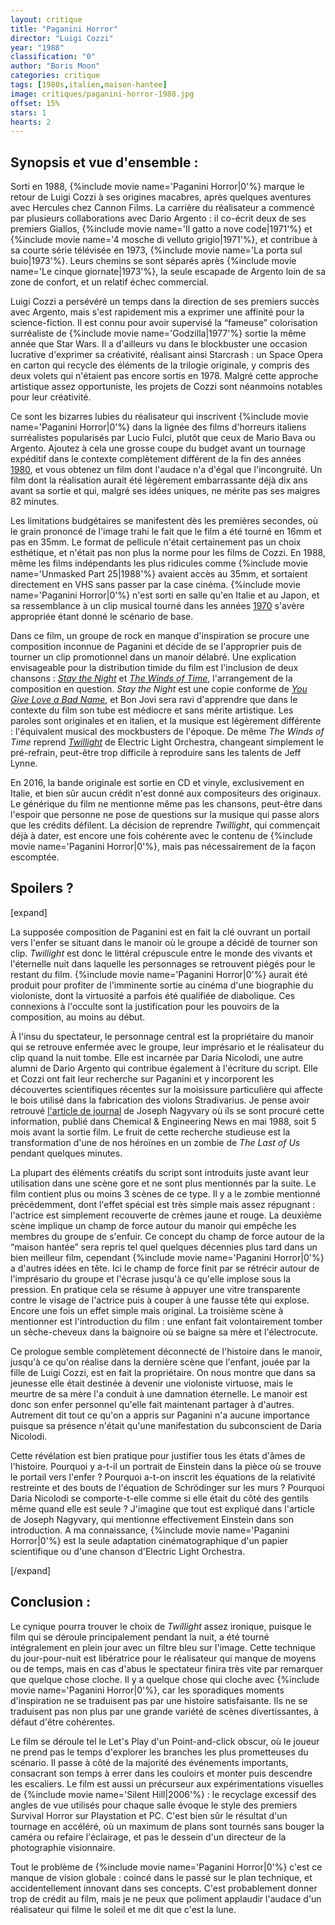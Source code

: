 ```yaml
---
layout: critique
title: "Paganini Horror"
director: "Luigi Cozzi"
year: "1988"
classification: "0"
author: "Boris Moon"
categories: critique
tags: [1980s,italien,maison-hantee]
image: critiques/paganini-horror-1988.jpg
offset: 15%
stars: 1
hearts: 2
---
```


## Synopsis et vue d'ensemble :

Sorti en 1988, {%include movie name='Paganini Horror|0'%} marque le retour de Luigi Cozzi à ses origines macabres, après quelques aventures avec Hercules chez Cannon Films. La carrière du réalisateur a commencé par plusieurs collaborations avec Dario Argento : il co-écrit deux de ses premiers Giallos, {%include movie name='Il gatto a nove code|1971'%} et {%include movie name='4 mosche di velluto grigio|1971'%}, et contribue à sa courte série télévisée en 1973, {%include movie name='La porta sul buio|1973'%}. Leurs chemins se sont séparés après {%include movie name='Le cinque giornate|1973'%}, la seule escapade de Argento loin de sa zone de confort, et un relatif échec commercial.

Luigi Cozzi a persévéré un temps dans la direction de ses premiers succès avec Argento, mais s'est rapidement mis a exprimer une affinité pour la science-fiction. Il est connu pour avoir supervisé la “fameuse” colorisation surréaliste de {%include movie name='Godzilla|1977'%} sortie la même année que Star Wars. Il a d'ailleurs vu dans le blockbuster une occasion lucrative d'exprimer sa créativité, réalisant ainsi Starcrash : un Space Opera en carton qui recycle des éléments de la trilogie originale, y compris des deux volets qui n'étaient pas encore sortis en 1978. Malgré cette approche artistique assez opportuniste, les projets de Cozzi sont néanmoins notables pour leur créativité.

Ce sont les bizarres lubies du réalisateur qui inscrivent {%include movie name='Paganini Horror|0'%} dans la lignée des films d'horreurs italiens surréalistes popularisés par Lucio Fulci, plutôt que ceux de Mario Bava ou Argento. Ajoutez à cela une grosse coupe du budget avant un tournage expéditif dans le contexte complètement différent de la fin des années [1980](1980s), et vous obtenez un film dont l'audace n'a d'égal que l'incongruité. Un film dont la réalisation aurait été légèrement embarrassante déjà dix ans avant sa sortie et qui, malgré ses idées uniques, ne mérite pas ses maigres 82 minutes.

Les limitations budgétaires se manifestent dès les premières secondes, où le grain prononcé de l'image trahi le fait que le film a été tourné en 16mm et pas en 35mm. Le format de pellicule n'était certainement pas un choix esthétique, et n'était pas non plus la norme pour les films de Cozzi. En 1988, même les films indépendants les plus ridicules comme {%include movie name='Unmasked Part 25|1988'%} avaient accès au 35mm, et sortaient directement en VHS sans passer par la case cinéma. {%include movie name='Paganini Horror|0'%} n'est sorti en salle qu'en Italie et au Japon, et sa ressemblance à un clip musical tourné dans les années [1970](1970s) s'avère appropriée étant donné le scénario de base.

Dans ce film, un groupe de rock en manque d'inspiration se procure une composition inconnue de Paganini et décide de se l'approprier puis de tourner un clip promotionnel dans un manoir délabré. Une explication envisageable pour la distribution timide du film est l'inclusion de deux chansons : [*Stay the Night*](https://www.youtube.com/watch?v=3hy_tDOom0E) et [*The Winds of Time*](https://www.youtube.com/watch?v=jR2XY4Tm52E), l'arrangement de la composition en question. *Stay the Night* est une copie conforme de [*You Give Love a Bad Name*](https://www.youtube.com/watch?v=Aqc3VTpz9HQ), et Bon Jovi sera ravi d'apprendre que dans le contexte du film son tube est médiocre et sans mérite artistique. Les paroles sont originales et en italien, et la musique est légèrement différente : l'équivalent musical des mockbusters de l'époque. De même *The Winds of Time* reprend [*Twillight*](https://www.youtube.com/watch?v=E33OB_TgR7Q) de Electric Light Orchestra, changeant simplement le pré-refrain, peut-être trop difficile à reproduire sans les talents de Jeff Lynne.

En 2016, la bande originale est sortie en CD et vinyle, exclusivement en Italie, et bien sûr aucun crédit n'est donné aux compositeurs des originaux. Le générique du film ne mentionne même pas les chansons, peut-être dans l'espoir que personne ne pose de questions sur la musique qui passe alors que les crédits défilent. La décision de reprendre *Twillight*, qui commençait déjà à dater, est encore une fois cohérente avec le contenu de {%include movie name='Paganini Horror|0'%}, mais pas nécessairement de la façon escomptée.

## Spoilers ?

[expand]

La supposée composition de Paganini est en fait la clé ouvrant un portail vers l'enfer se situant dans le manoir où le groupe a décidé de tourner son clip. *Twillight* est donc le littéral crépuscule entre le monde des vivants et l'éternelle nuit dans laquelle les personnages se retrouvent piégés pour le restant du film. {%include movie name='Paganini Horror|0'%} aurait été produit pour profiter de l'imminente sortie au cinéma d'une biographie du violoniste, dont la virtuosité a parfois été qualifiée de diabolique. Ces connexions à l'occulte sont la justification pour les pouvoirs de la composition, au moins au début.

À l'insu du spectateur, le personnage central est la propriétaire du manoir qui se retrouve enfermée avec le groupe, leur imprésario et le réalisateur du clip quand la nuit tombe. Elle est incarnée par Daria Nicolodi, une autre alumni de Dario Argento qui contribue également à l'écriture du script. Elle et Cozzi ont fait leur recherche sur Paganini et y incorporent les découvertes scientifiques récentes sur la moisissure particulière qui affecte le bois utilisé dans la fabrication des violons Stradivarius. Je pense avoir retrouvé [l'article de journal](https://www.researchgate.net/publication/231228343_The_Chemistry_of_a_Stradivarius) de Joseph Nagyvary où ils se sont procuré cette information, publié dans Chemical & Engineering News en mai 1988, soit 5 mois avant la sortie film. Le fruit de cette recherche studieuse est la transformation d'une de nos héroïnes en un zombie de *The Last of Us* pendant quelques minutes.

La plupart des éléments créatifs du script sont introduits juste avant leur utilisation dans une scène gore et ne sont plus mentionnés par la suite. Le film contient plus ou moins 3 scènes de ce type. Il y a le zombie mentionné précédemment, dont l'effet spécial est très simple mais assez répugnant : l'actrice est simplement recouverte de crèmes jaune et rouge. La deuxième scène implique un champ de force autour du manoir qui empêche les membres du groupe de s'enfuir. Ce concept du champ de force autour de la “maison hantée” sera repris tel quel quelques décennies plus tard dans un bien meilleur film, cependant {%include movie name='Paganini Horror|0'%} a d'autres idées en tête. Ici le champ de force finit par se rétrécir autour de l'imprésario du groupe et l'écrase jusqu'à ce qu'elle implose sous la pression. En pratique cela se résume à appuyer une vitre transparente contre le visage de l'actrice puis à couper à une fausse tête qui explose. Encore une fois un effet simple mais original. La troisième scène à mentionner est l'introduction du film : une enfant fait volontairement tomber un sèche-cheveux dans la baignoire où se baigne sa mère et l'électrocute.

Ce prologue semble complètement déconnecté de l'histoire dans le manoir, jusqu'à ce qu'on réalise dans la dernière scène que l'enfant, jouée par la fille de Luigi Cozzi, est en fait la propriétaire. On nous montre que dans sa jeunesse elle était destinée à devenir une violoniste virtuose, mais le meurtre de sa mère l'a conduit à une damnation éternelle. Le manoir est donc son enfer personnel qu'elle fait maintenant partager à d'autres. Autrement dit tout ce qu'on a appris sur Paganini n'a aucune importance puisque sa présence n'était qu'une manifestation du subconscient de Daria Nicolodi.

Cette révélation est bien pratique pour justifier tous les états d'âmes de l'histoire. Pourquoi y a-t-il un portrait de Einstein dans la pièce où se trouve le portail vers l'enfer ? Pourquoi a-t-on inscrit les équations de la relativité restreinte et des bouts de l'équation de Schrödinger sur les murs ? Pourquoi Daria Nicolodi se comporte-t-elle comme si elle était du côté des gentils même quand elle est seule ? J'imagine que tout est expliqué dans l'article de Joseph Nagyvary, qui mentionne effectivement Einstein dans son introduction. A ma connaissance, {%include movie name='Paganini Horror|0'%} est la seule adaptation cinématographique d'un papier scientifique ou d'une chanson d'Electric Light Orchestra.

[/expand]

## Conclusion :

Le cynique pourra trouver le choix de *Twillight* assez ironique, puisque le film qui se déroule principalement pendant la nuit, a été tourné intégralement en plein jour avec un filtre bleu sur l'image. Cette technique du jour-pour-nuit est libératrice pour le réalisateur qui manque de moyens ou de temps, mais en cas d'abus le spectateur finira très vite par remarquer que quelque chose cloche. Il y a quelque chose qui cloche avec {%include movie name='Paganini Horror|0'%}, car les sporadiques moments d'inspiration ne se traduisent pas par une histoire satisfaisante. Ils ne se traduisent pas non plus par une grande variété de scènes divertissantes, à défaut d'être cohérentes.

Le film se déroule tel le Let's Play d'un Point-and-click obscur, où le joueur ne prend pas le temps d'explorer les branches les plus prometteuses du scénario. Il passe à côté de la majorité des événements importants, consacrant son temps à errer dans les couloirs et monter puis descendre les escaliers. Le film est aussi un précurseur aux expérimentations visuelles de {%include movie name='Silent Hill|2006'%} : le recyclage excessif des angles de vue utilisés pour chaque salle évoque le style des premiers Survival Horror sur Playstation et PC. C'est bien sûr le résultat d'un tournage en accéléré, où un maximum de plans sont tournés sans bouger la caméra ou refaire l'éclairage, et pas le dessein d'un directeur de la photographie visionnaire.

Tout le problème de {%include movie name='Paganini Horror|0'%} c'est ce manque de vision globale : coincé dans le passé sur le plan technique, et accidentellement innovant dans ses concepts. C'est probablement donner trop de crédit au film, mais je ne peux que poliment applaudir l'audace d'un réalisateur qui filme le soleil et me dit que c'est la lune.
